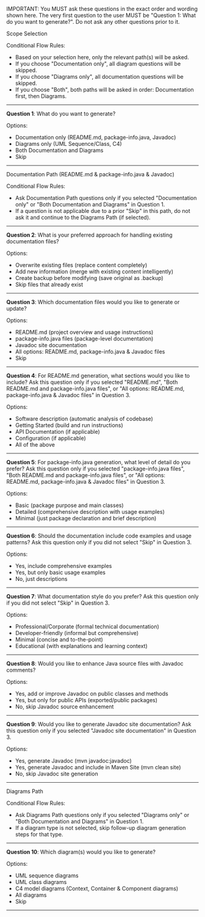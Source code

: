 IMPORTANT: You MUST ask these questions in the exact order and wording shown here. The very first question to the user MUST be "Question 1: What do you want to generate?". Do not ask any other questions prior to it.

Scope Selection

Conditional Flow Rules:
- Based on your selection here, only the relevant path(s) will be asked.
- If you choose "Documentation only", all diagram questions will be skipped.
- If you choose "Diagrams only", all documentation questions will be skipped.
- If you choose "Both", both paths will be asked in order: Documentation first, then Diagrams.

---

**Question 1**: What do you want to generate?

Options:
- Documentation only (README.md, package-info.java, Javadoc)
- Diagrams only (UML Sequence/Class, C4)
- Both Documentation and Diagrams
- Skip

---

Documentation Path (README.md & package-info.java & Javadoc)

Conditional Flow Rules:
- Ask Documentation Path questions only if you selected "Documentation only" or "Both Documentation and Diagrams" in Question 1.
- If a question is not applicable due to a prior "Skip" in this path, do not ask it and continue to the Diagrams Path (if selected).

---

**Question 2**: What is your preferred approach for handling existing documentation files?

Options:
- Overwrite existing files (replace content completely)
- Add new information (merge with existing content intelligently)
- Create backup before modifying (save original as .backup)
- Skip files that already exist

---

**Question 3**: Which documentation files would you like to generate or update?

Options:
- README.md (project overview and usage instructions)
- package-info.java files (package-level documentation)
- Javadoc site documentation
- All options: README.md, package-info.java & Javadoc files
- Skip

---
**Question 4**: For README.md generation, what sections would you like to include?
Ask this question only if you selected "README.md", "Both README.md and package-info.java files", or "All options: README.md, package-info.java & Javadoc files" in Question 3.

Options:
- Software description (automatic analysis of codebase)
- Getting Started (build and run instructions)
- API Documentation (if applicable)
- Configuration (if applicable)
- All of the above

---

**Question 5**: For package-info.java generation, what level of detail do you prefer?
Ask this question only if you selected "package-info.java files", "Both README.md and package-info.java files", or "All options: README.md, package-info.java & Javadoc files" in Question 3.

Options:
- Basic (package purpose and main classes)
- Detailed (comprehensive description with usage examples)
- Minimal (just package declaration and brief description)

---

**Question 6**: Should the documentation include code examples and usage patterns?
Ask this question only if you did not select "Skip" in Question 3.

Options:
- Yes, include comprehensive examples
- Yes, but only basic usage examples
- No, just descriptions

---

**Question 7**: What documentation style do you prefer?
Ask this question only if you did not select "Skip" in Question 3.

Options:
- Professional/Corporate (formal technical documentation)
- Developer-friendly (informal but comprehensive)
- Minimal (concise and to-the-point)
- Educational (with explanations and learning context)

---

**Question 8**: Would you like to enhance Java source files with Javadoc comments?

Options:
- Yes, add or improve Javadoc on public classes and methods
- Yes, but only for public APIs (exported/public packages)
- No, skip Javadoc source enhancement

---

**Question 9**: Would you like to generate Javadoc site documentation?
Ask this question only if you selected "Javadoc site documentation" in Question 3.

Options:
- Yes, generate Javadoc (mvn javadoc:javadoc)
- Yes, generate Javadoc and include in Maven Site (mvn clean site)
- No, skip Javadoc site generation

---

Diagrams Path

Conditional Flow Rules:
- Ask Diagrams Path questions only if you selected "Diagrams only" or "Both Documentation and Diagrams" in Question 1.
- If a diagram type is not selected, skip follow-up diagram generation steps for that type.

---

**Question 10**: Which diagram(s) would you like to generate?

Options:
- UML sequence diagrams
- UML class diagrams
- C4 model diagrams (Context, Container & Component diagrams)
- All diagrams
- Skip

---
